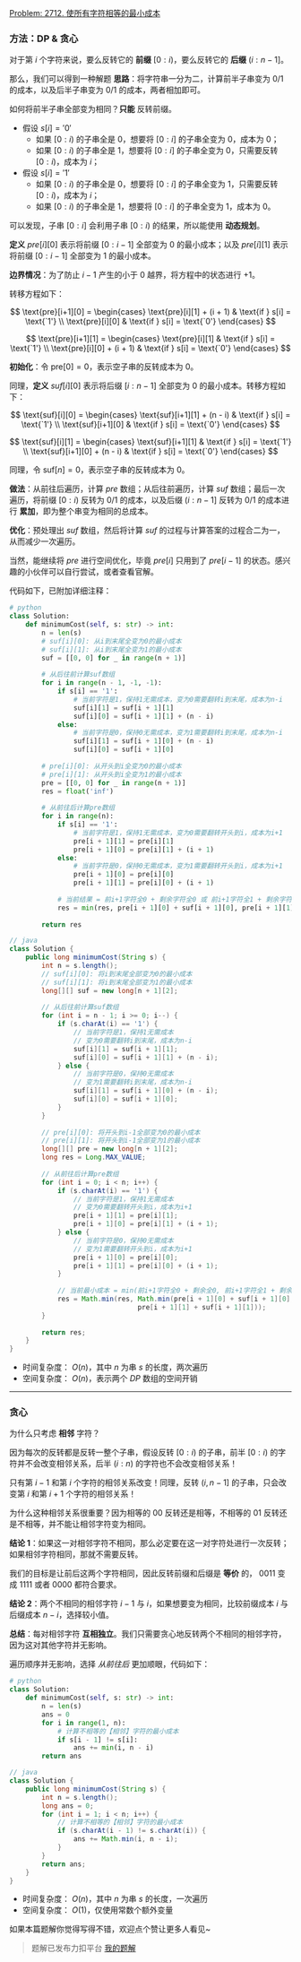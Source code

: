 [Problem: 2712. 使所有字符相等的最小成本](https://leetcode.cn/problems/minimum-cost-to-make-all-characters-equal/description/)

### 方法：DP & 贪心

对于第 $i$ 个字符来说，要么反转它的 **前缀** $[0:i)$，要么反转它的 **后缀** $(i:n-1]$。

那么，我们可以得到一种解题 **思路**：将字符串一分为二，计算前半子串变为 $0/1$ 的成本，以及后半子串变为 $0/1$ 的成本，两者相加即可。

如何将前半子串全部变为相同？**只能** 反转前缀。

- 假设 $s[i]='0'$
  - 如果 $[0:i)$ 的子串全是 $0$，想要将 $[0:i]$ 的子串全变为 $0$，成本为 $0$；
  - 如果 $[0:i)$ 的子串全是 $1$，想要将 $[0:i]$ 的子串全变为 $0$，只需要反转 $[0:i)$，成本为 $i$；
- 假设 $s[i]='1'$
  - 如果 $[0:i)$ 的子串全是 $0$，想要将 $[0:i]$ 的子串全变为 $1$，只需要反转 $[0:i)$，成本为 $i$；
  - 如果 $[0:i)$ 的子串全是 $1$，想要将 $[0:i]$ 的子串全变为 $1$，成本为 $0$。

可以发现，子串 $[0:i]$ 会利用子串 $[0:i)$ 的结果，所以能使用 **动态规划**。

**定义** $pre[i][0]$ 表示将前缀 $[0:i-1]$ 全部变为 $0$ 的最小成本；以及 $pre[i][1]$ 表示将前缀 $[0:i-1]$ 全部变为 $1$ 的最小成本。

**边界情况**：为了防止 $i-1$ 产生的小于 $0$ 越界，将方程中的状态进行 $+1$。

转移方程如下：

$$
\text{pre}[i+1][0] =
\begin{cases}
    \text{pre}[i][1] + (i + 1) & \text{if } s[i] = \text{`1'} \\
    \text{pre}[i][0] & \text{if } s[i] = \text{`0'}
\end{cases}
$$

$$
\text{pre}[i+1][1] =
\begin{cases}
    \text{pre}[i][1] & \text{if } s[i] = \text{`1'} \\
    \text{pre}[i][0] + (i + 1) & \text{if } s[i] = \text{`0'}
\end{cases}
$$

**初始化**：令 $\text{pre}[0]=0$，表示空子串的反转成本为 $0$。

同理，**定义** $suf[i][0]$ 表示将后缀 $[i:n-1]$ 全部变为 $0$ 的最小成本。转移方程如下：

$$
\text{suf}[i][0] =
\begin{cases}
    \text{suf}[i+1][1] + (n - i) & \text{if } s[i] = \text{`1'} \\
    \text{suf}[i+1][0] & \text{if } s[i] = \text{`0'}
\end{cases}
$$

$$
\text{suf}[i][1] =
\begin{cases}
    \text{suf}[i+1][1] & \text{if } s[i] = \text{`1'} \\
    \text{suf}[i+1][0] + (n - i) & \text{if } s[i] = \text{`0'}
\end{cases}
$$

同理，令 $\text{suf}[n]=0$，表示空子串的反转成本为 $0$。

**做法**：从前往后遍历，计算 $pre$ 数组；从后往前遍历，计算 $suf$ 数组；最后一次遍历，将前缀 $[0:i)$ 反转为 $0/1$ 的成本，以及后缀 $(i:n-1]$ 反转为 $0/1$ 的成本进行 **累加**，即为整个串变为相同的总成本。

**优化**：预处理出 $suf$ 数组，然后将计算 $suf$ 的过程与计算答案的过程合二为一，从而减少一次遍历。

当然，能继续将 $pre$ 进行空间优化，毕竟 $pre[i]$ 只用到了 $pre[i-1]$ 的状态。感兴趣的小伙伴可以自行尝试，或者查看官解。

代码如下，已附加详细注释：

```Python
# python
class Solution:
    def minimumCost(self, s: str) -> int:
        n = len(s)
        # suf[i][0]: 从i到末尾全变为0的最小成本
        # suf[i][1]: 从i到末尾全变为1的最小成本
        suf = [[0, 0] for _ in range(n + 1)]
        
        # 从后往前计算suf数组
        for i in range(n - 1, -1, -1):
            if s[i] == '1':
                # 当前字符是1，保持1无需成本，变为0需要翻转i到末尾，成本为n-i
                suf[i][1] = suf[i + 1][1]
                suf[i][0] = suf[i + 1][1] + (n - i)
            else:
                # 当前字符是0，保持0无需成本，变为1需要翻转i到末尾，成本为n-i
                suf[i][1] = suf[i + 1][0] + (n - i)
                suf[i][0] = suf[i + 1][0]
        
        # pre[i][0]: 从开头到i全变为0的最小成本
        # pre[i][1]: 从开头到i全变为1的最小成本
        pre = [[0, 0] for _ in range(n + 1)]
        res = float('inf')
        
        # 从前往后计算pre数组
        for i in range(n):
            if s[i] == '1':
                # 当前字符是1，保持1无需成本，变为0需要翻转开头到i，成本为i+1
                pre[i + 1][1] = pre[i][1]
                pre[i + 1][0] = pre[i][1] + (i + 1)
            else:
                # 当前字符是0，保持0无需成本，变为1需要翻转开头到i，成本为i+1
                pre[i + 1][0] = pre[i][0]
                pre[i + 1][1] = pre[i][0] + (i + 1)
            
            # 当前结果 = 前i+1字符全0 + 剩余字符全0 或 前i+1字符全1 + 剩余字符全1
            res = min(res, pre[i + 1][0] + suf[i + 1][0], pre[i + 1][1] + suf[i + 1][1])
        
        return res
```

```java
// java
class Solution {
    public long minimumCost(String s) {
        int n = s.length();
        // suf[i][0]: 将i到末尾全部变为0的最小成本
        // suf[i][1]: 将i到末尾全部变为1的最小成本
        long[][] suf = new long[n + 1][2];
        
        // 从后往前计算suf数组
        for (int i = n - 1; i >= 0; i--) {
            if (s.charAt(i) == '1') {
                // 当前字符是1，保持1无需成本
                // 变为0需要翻转i到末尾，成本为n-i
                suf[i][1] = suf[i + 1][1];
                suf[i][0] = suf[i + 1][1] + (n - i);
            } else {
                // 当前字符是0，保持0无需成本
                // 变为1需要翻转i到末尾，成本为n-i
                suf[i][1] = suf[i + 1][0] + (n - i);
                suf[i][0] = suf[i + 1][0];
            }
        }
        
        // pre[i][0]: 将开头到i-1全部变为0的最小成本
        // pre[i][1]: 将开头到i-1全部变为1的最小成本 
        long[][] pre = new long[n + 1][2];
        long res = Long.MAX_VALUE;
        
        // 从前往后计算pre数组
        for (int i = 0; i < n; i++) {
            if (s.charAt(i) == '1') {
                // 当前字符是1，保持1无需成本
                // 变为0需要翻转开头到i，成本为i+1
                pre[i + 1][1] = pre[i][1];
                pre[i + 1][0] = pre[i][1] + (i + 1);
            } else {
                // 当前字符是0，保持0无需成本
                // 变为1需要翻转开头到i，成本为i+1
                pre[i + 1][0] = pre[i][0];
                pre[i + 1][1] = pre[i][0] + (i + 1);
            }
            
            // 当前最小成本 = min(前i+1字符全0 + 剩余全0, 前i+1字符全1 + 剩余全1)
            res = Math.min(res, Math.min(pre[i + 1][0] + suf[i + 1][0], 
                                pre[i + 1][1] + suf[i + 1][1]));
        }
        
        return res;
    }
}
```

- 时间复杂度： $O(n)$，其中 $n$ 为串 $s$ 的长度，两次遍历
- 空间复杂度： $O(n)$，表示两个 $DP$ 数组的空间开销

---

### 贪心

为什么只考虑 **相邻** 字符？

因为每次的反转都是反转一整个子串，假设反转 $[0:i)$ 的子串，前半 $[0:i)$ 的字符并不会改变相邻关系，后半 $(i:n)$ 的字符也不会改变相邻关系！

只有第 $i-1$ 和第 $i$ 个字符的相邻关系改变！同理，反转 $(i,n-1]$ 的子串，只会改变第 $i$ 和第 $i+1$ 个字符的相邻关系！

为什么这种相邻关系很重要？因为相等的 $00$ 反转还是相等，不相等的 $01$ 反转还是不相等，并不能让相邻字符变为相同。

**结论 $1$**：如果这一对相邻字符不相同，那么必定要在这一对字符处进行一次反转；如果相邻字符相同，那就不需要反转。

我们的目标是让前后这两个字符相同，因此反转前缀和后缀是 **等价** 的， $0011$ 变成 $1111$ 或者 $0000$ 都符合要求。

**结论 $2$**：两个不相同的相邻字符 $i-1$ 与 $i$，如果想要变为相同，比较前缀成本 $i$ 与后缀成本 $n-i$，选择较小值。

**总结**：每对相邻字符 **互相独立**。我们只需要贪心地反转两个不相同的相邻字符，因为这对其他字符并无影响。

遍历顺序并无影响，选择 *从前往后* 更加顺眼，代码如下：

```Python
# python
class Solution:
    def minimumCost(self, s: str) -> int:
        n = len(s)
        ans = 0
        for i in range(1, n):
            # 计算不相等的【相邻】字符的最小成本
            if s[i - 1] != s[i]:
                ans += min(i, n - i)
        return ans
```

```java
// java
class Solution {
    public long minimumCost(String s) {
        int n = s.length();
        long ans = 0;
        for (int i = 1; i < n; i++) {
            // 计算不相等的【相邻】字符的最小成本
            if (s.charAt(i - 1) != s.charAt(i)) {
                ans += Math.min(i, n - i);
            }
        }
        return ans;
    }
}
```

- 时间复杂度： $O(n)$，其中 $n$ 为串 $s$ 的长度，一次遍历
- 空间复杂度： $O(1)$，仅使用常数个额外变量

如果本篇题解你觉得写得不错，欢迎点个赞让更多人看见~

> 题解已发布力扣平台 [我的题解](https://leetcode.cn/problems/minimum-cost-to-make-all-characters-equal/solutions/3629884/shuang-jie-qian-hou-zhui-fen-jie-dp-tan-9ctsc/)
